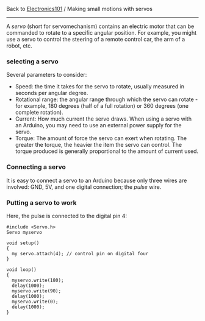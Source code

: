 Back to [Electronics101](/wiki/course/electronics) / Making small motions with servos
<hr>

A *servo* (short for servomechanism) contains an electric motor that can be commanded to rotate to a specific angular position. For example, you might use a servo to control the steering of a remote control car, the arm of a robot, etc.

### selecting a servo

Several parameters to consider:

* Speed: the time it takes for the servo to rotate, usually measured in seconds per angular degree.
* Rotational range: the angular range through which the servo can rotate - for example, 180 degrees (half of a full rotation) or 360 degrees (one complete rotation).
* Current: How much current the servo draws. When using a servo with an Arduino, you may need to use an external power supply for the servo.
* Torque: The amount of force the servo can exert when rotating. The greater the torque, the heavier the item the servo can control. The torque produced is generally proportional to the amount of current used.

### Connecting a servo

It is easy to connect a servo to an Arduino because only three wires are involved: GND, 5V, and one digital connection; the *pulse* wire.

### Putting a servo to work

Here, the pulse is connected to the digital pin 4:

```
#include <Servo.h>
Servo myservo

void setup()
{
  my servo.attach(4); // control pin on digital four
}

void loop()
{
  myservo.write(180);
  delay(1000);
  myservo.write(90);
  delay(1000);
  myservo.write(0);
  delay(1000);
}
```